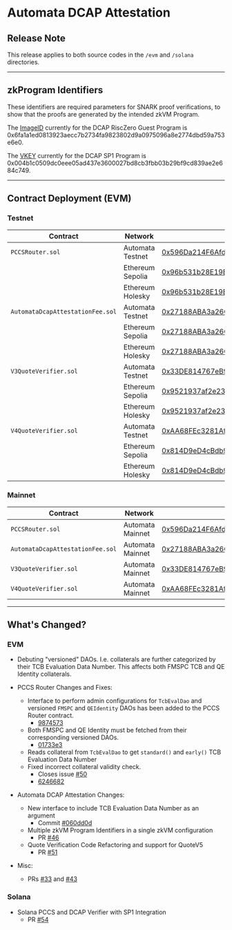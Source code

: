 # Automata DCAP Attestation

## Release Note

This release applies to both source codes in the `/evm` and `/solana` directories.

---

## zkProgram Identifiers

These identifiers are required parameters for SNARK proof verifications, to show that the proofs are generated by the intended zkVM Program.

The [ImageID](https://dev.risczero.com/terminology#image-id) currently for the DCAP RiscZero Guest Program is 0x6fa1a1ed0813923aecc7b2734fa9823802d9a0975096a8e2774dbd59a753e6e0.

The [VKEY](https://docs.succinct.xyz/verification/onchain/solidity-sdk.html?#finding-your-program-vkey) currently for the DCAP SP1 Program is 0x004b1c0509dc0eee05ad437e3600027bd8cb3fbb03b29bf9cd839ae2e684c749.

---

## Contract Deployment (EVM)

### Testnet

| Contract | Network | Address |
| --- | --- | --- |
| `PCCSRouter.sol` | Automata Testnet | [0x596Da214F6Afd15078eD72884b69D9af0C4897a1](https://explorer-testnet.ata.network/address/0x596Da214F6Afd15078eD72884b69D9af0C4897a1) |
|  | Ethereum Sepolia | [0x96b531b28E19Bc7887e9c07797bF504aD497aBED](https://sepolia.etherscan.io/address/0x96b531b28E19Bc7887e9c07797bF504aD497aBED) |
|  | Ethereum Holesky | [0x96b531b28E19Bc7887e9c07797bF504aD497aBED](https://holesky.etherscan.io/address/0x96b531b28E19Bc7887e9c07797bF504aD497aBED) |
| `AutomataDcapAttestationFee.sol` | Automata Testnet | [0x27188ABA3a26CBb806eF4C67de9b05D7d792EC10](https://explorer-testnet.ata.network/address/0x27188ABA3a26CBb806eF4C67de9b05D7d792EC10) |
|  | Ethereum Sepolia | [0x27188ABA3a26CBb806eF4C67de9b05D7d792EC10](https://sepolia.etherscan.io/address/0x27188ABA3a26CBb806eF4C67de9b05D7d792EC10) |
|  | Ethereum Holesky | [0x27188ABA3a26CBb806eF4C67de9b05D7d792EC10](https://holesky.etherscan.io/address/0x27188ABA3a26CBb806eF4C67de9b05D7d792EC10) |
| `V3QuoteVerifier.sol` | Automata Testnet | [0x33DE814767eB99eD1D963033bc76c65Aa65B24a5](https://explorer-testnet.ata.network/address/0x33DE814767eB99eD1D963033bc76c65Aa65B24a5) |
|  | Ethereum Sepolia | [0x9521937af2e2394b2bB0d3dFc43dbc131B82D34C](https://sepolia.etherscan.io/address/0x9521937af2e2394b2bB0d3dFc43dbc131B82D34C) |
|  | Ethereum Holesky | [0x9521937af2e2394b2bB0d3dFc43dbc131B82D34C](https://holesky.etherscan.io/address/0x9521937af2e2394b2bB0d3dFc43dbc131B82D34C) |
| `V4QuoteVerifier.sol` | Automata Testnet | [0xAA68FEc3281Af295EE37CFf279852Fa5C20FD227](https://explorer-testnet.ata.network/address/0xAA68FEc3281Af295EE37CFf279852Fa5C20FD227) |
|  | Ethereum Sepolia | [0x814D9eD4cBdb922684d5AeB40bd45CD3489F3CD4](https://sepolia.etherscan.io/address/0x814D9eD4cBdb922684d5AeB40bd45CD3489F3CD4) |
|  | Ethereum Holesky | [0x814D9eD4cBdb922684d5AeB40bd45CD3489F3CD4](https://holesky.etherscan.io/address/0x814D9eD4cBdb922684d5AeB40bd45CD3489F3CD4) |

### Mainnet

| Contract | Network | Address |
| --- | --- | --- |
| `PCCSRouter.sol` | Automata Mainnet | [0x596Da214F6Afd15078eD72884b69D9af0C4897a1](https://explorer.ata.network/address/0x596Da214F6Afd15078eD72884b69D9af0C4897a1) |
| `AutomataDcapAttestationFee.sol` | Automata Mainnet | [0x27188ABA3a26CBb806eF4C67de9b05D7d792EC10](https://explorer.ata.network/address/0x27188ABA3a26CBb806eF4C67de9b05D7d792EC10) |
| `V3QuoteVerifier.sol` | Automata Mainnet | [0x33DE814767eB99eD1D963033bc76c65Aa65B24a5](https://explorer.ata.network/address/0x33DE814767eB99eD1D963033bc76c65Aa65B24a5) |
| `V4QuoteVerifier.sol` | Automata Mainnet | [0xAA68FEc3281Af295EE37CFf279852Fa5C20FD227](https://explorer.ata.network/address/0xAA68FEc3281Af295EE37CFf279852Fa5C20FD227) |

---

## What's Changed?

### EVM

- Debuting "versioned" DAOs. I.e. collaterals are further categorized by their TCB Evaluation Data Number. This affects both FMSPC TCB and QE Identity collaterals.

- PCCS Router Changes and Fixes:
    - Interface to perform admin configurations for `TcbEvalDao` and versioned `FMSPC` and `QEIdentity` DAOs has been added to the PCCS Router contract.
        - [9874573](https://github.com/automata-network/automata-dcap-attestation/commit/9874573fcd9080851e094dcfa90aa6c7c33905b2)
    - Both FMSPC and QE Identity must be fetched from their corresponding versioned DAOs.
        - [01733e3](https://github.com/automata-network/automata-dcap-attestation/commit/01733e37f8df62847318ae08c38c6f2f95f8eb17)
    - Reads collateral from `TcbEvalDao` to get `standard()` and `early()` TCB Evaluation Data Number
    - Fixed incorrect collateral validity check.
        - Closes issue [#50](https://github.com/automata-network/automata-dcap-attestation/issues/50)
        - [6246682](https://github.com/automata-network/automata-dcap-attestation/commit/62466820089a124ac872e6cedbae2a4cdae416b0)
- Automata DCAP Attestation Changes:
    - New interface to include TCB Evaluation Data Number as an argument
        - Commit [#060dd0d](https://github.com/automata-network/automata-dcap-attestation/pull/52/commits/060dd0d6a61facf3f0ae68f6dd23ab45acbd6fee)
    - Multiple zkVM Program Identifiers in a single zkVM configuration
        - PR [#46](https://github.com/automata-network/automata-dcap-attestation/pull/46)
    - Quote Verification Code Refactoring and support for QuoteV5
        - PR [#51](https://github.com/automata-network/automata-dcap-attestation/pull/51)
- Misc:
    - PRs [#33](https://github.com/automata-network/automata-dcap-attestation/pull/33) and [#43](https://github.com/automata-network/automata-dcap-attestation/pull/43)

### Solana

- Solana PCCS and DCAP Verifier with SP1 Integration
    - PR [#54](https://github.com/automata-network/automata-dcap-attestation/pull/54)